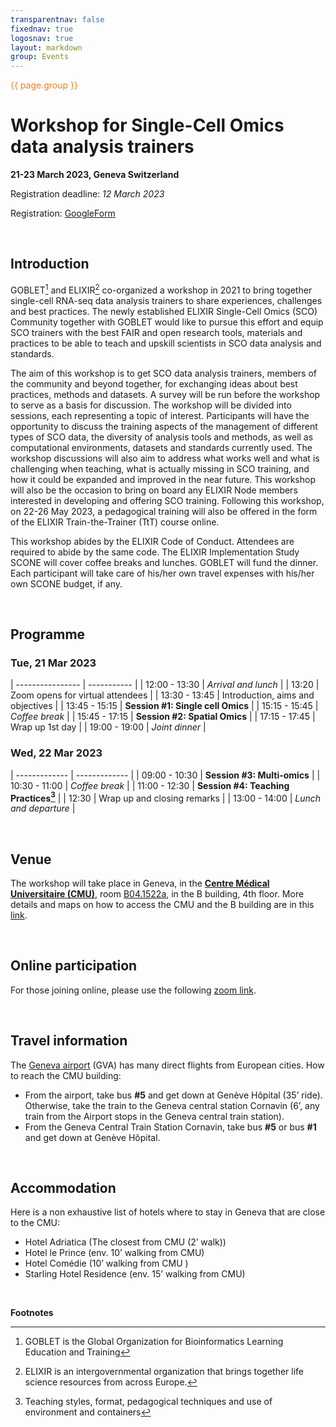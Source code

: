 ```yaml
---
transparentnav: false
fixednav: true
logosnav: true
layout: markdown
group: Events
---
```

<p style="color: #f47d21">{{ page.group }}</p>

# Workshop for Single-Cell Omics data analysis trainers

**21-23 March 2023, Geneva Switzerland**

Registration deadline: *12 March 2023*

Registration: [GoogleForm](https://docs.google.com/forms/d/e/1FAIpQLScSHDuA1oxC6rigImP7JL83pgGDfg92uFBS5kU1N6VVSGznuA/viewform)


<br>

## Introduction

GOBLET[^1] and ELIXIR[^2] co-organized a workshop in 2021 to bring together single-cell RNA-seq data analysis trainers to share experiences, challenges and best practices. The newly established ELIXIR Single-Cell Omics (SCO) Community together with GOBLET would like to pursue this effort and equip SCO trainers with the best FAIR and open research tools, materials and practices to be able to teach and upskill scientists in SCO data analysis and standards.

The aim of this workshop is to get SCO data analysis trainers, members of the community and beyond together, for exchanging ideas about best practices, methods and datasets. A survey will be run before the workshop to serve as a basis for discussion. The workshop will be divided into sessions, each representing a topic of interest. Participants will have the opportunity to discuss the training aspects of the management of different types of SCO data, the diversity of analysis tools and methods, as well as  computational environments,  datasets and standards currently used. The workshop discussions will also aim to address what works well and what is challenging when teaching, what is actually missing in SCO training, and how it could be expanded and improved in the near future. This workshop will also be the occasion to bring on board any ELIXIR Node members interested in developing and offering SCO training. Following this workshop, on 22-26 May 2023, a pedagogical training will also be offered in the form of the ELIXIR Train-the-Trainer (TtT) course online.

This workshop abides by the ELIXIR Code of Conduct. Attendees are required to abide by the same code. The ELIXIR Implementation Study SCONE will cover coffee breaks and lunches. GOBLET will fund the dinner.  Each participant will take care of his/her own travel expenses with his/her own SCONE budget, if any.

<br>

## Programme

### Tue, 21 Mar 2023

| ---------------- | ----------- |
| 12:00 - 13:30 | *Arrival and lunch* |
| 13:20         | Zoom opens for virtual attendees |
| 13:30 - 13:45 | Introduction, aims and objectives |
| 13:45 - 15:15 | **Session #1: Single cell Omics** |
| 15:15 - 15:45 | *Coffee break* |
| 15:45 - 17:15 | **Session #2: Spatial Omics** |
| 17:15 - 17:45 | Wrap up 1st day |
| 19:00 - 19:00 | *Joint dinner* |

### Wed, 22 Mar 2023

| ------------- | ------------- |
| 09:00 - 10:30 | **Session #3: Multi-omics** |
| 10:30 - 11:00 | *Coffee break* |
| 11:00 - 12:30 | **Session #4: Teaching Practices[^3]** |
| 12:30         | Wrap up and closing remarks |
| 13:00 - 14:00 | *Lunch and departure* |



<br>

## Venue

The workshop will take place in Geneva, in  the [**Centre Médical Universitaire (CMU)**](https://www.unige.ch/presse/plans/cmu), room [B04.1522a](https://www.unige.ch/medecine/files/4714/7262/4613/CMU_A-B_4eme_v22.pdf), in the B building, 4th floor. More details and maps on how to access the CMU and the B building are in this [link](https://www.unige.ch/medecine/en/contacts-acces/contact/).

<br>

## Online participation

For those joining online, please use the following [zoom link](https://us02web.zoom.us/j/86470269373?pwd=WGFILzU4d3JBNk5SazJaeVpYcEZKQT09).

<br>

## Travel information

The [Geneva airport](https://www.gva.ch/en/) (GVA) has many direct flights from European cities. How to reach the CMU building:
- From the airport, take bus **#5** and get down at Genève Hôpital (35’ ride). Otherwise, take  the train to the Geneva central station Cornavin (6’, any train from the Airport stops in the Geneva central train station).
- From the Geneva Central Train Station Cornavin, take bus **#5** or bus **#1** and get down at Genève Hôpital.

<br>

## Accommodation

Here is a non exhaustive list of hotels where to stay in Geneva that are close to the CMU:
- Hotel Adriatica (The closest from CMU (2’ walk))
- Hotel le Prince  (env. 10’ walking from CMU)
- Hotel Comédie (10’ walking from CMU )
- Starling Hotel Residence (env. 15’ walking  from CMU)

<br>



**Footnotes**

[^1]: GOBLET is the Global Organization for Bioinformatics Learning Education and Training
[^2]: ELIXIR is an intergovernmental organization that brings together life science resources from across Europe.
[^3]: Teaching styles, format, pedagogical techniques and use of environment and containers
